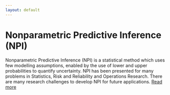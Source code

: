 ```yaml
---
layout: default
---
```



# Nonparametric Predictive Inference (NPI)

Nonparametric Predictive Inference (NPI) is a statistical method which uses few modelling assumptions, enabled by the use of lower and upper probabilities to quantify uncertainty. NPI has been presented for many problems in Statistics, Risk and Reliability and Operations Research. There are many research challenges to develop NPI for future applications. [Read more](/npi.md) 
